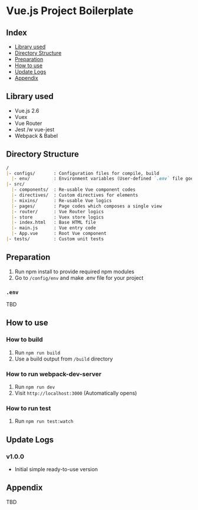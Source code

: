 # Vue.js Project Boilerplate

## Index
- [Library used](#library-used)
- [Directory Structure](#directory-structure)
- [Preparation](#preparation)
- [How to use](#how-to-use)
- [Update Logs](#update-logs)
- [Appendix](#appendix)

<a name="library-used"></a>
## Library used
- Vue.js 2.6
- Vuex
- Vue Router
- Jest /w vue-jest
- Webpack & Babel

<a name="directory-structure"></a>
## Directory Structure

```md
/
|- configs/       : Configuration files for compile, build
  |- env/         : Environment variables (User-defined `.env` file goes here)
|- src/
  |- components/  : Re-usable Vue component codes
  |- directives/  : Custom directives for elements
  |- mixins/      : Re-usable Vue logics
  |- pages/       : Page codes which composes a single view
  |- router/      : Vue Router logics
  |- store        : Vuex store logics
  |- index.html   : Base HTML file
  |- main.js      : Vue entry code
  |- App.vue      : Root Vue component
|- tests/         : Custom unit tests
```

<a name="preparation"></a>
## Preparation

1. Run npm install to provide required npm modules
2. Go to `/config/env` and make .env file for your project

### `.env`
TBD

<a name="how-to-use"></a>
## How to use

### How to build
1. Run `npm run build`
2. Use a build output from `/build` directory

### How to run webpack-dev-server
1. Run `npm run dev`
2. Visit `http://localhost:3000` (Automatically opens)

### How to run test
1. Run `npm run test:watch`

<a name="update-logs"></a>
## Update Logs

### v1.0.0
- Initial simple ready-to-use version

<a name="appendix"></a>
## Appendix
TBD

